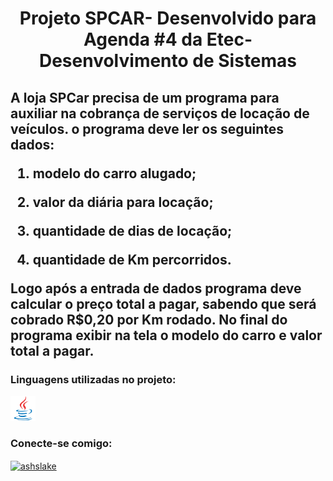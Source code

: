 <p align="center">

<h1 align="center">Projeto SPCAR- Desenvolvido para Agenda #4 da Etec- Desenvolvimento de Sistemas</h1>

<h2 aling = "left"> A loja SPCar precisa de um programa para auxiliar na cobrança de serviços de locação de veículos. o programa deve ler os seguintes dados:

1. modelo do carro alugado;

2. valor da diária para locação;

3. quantidade de dias de locação;

4. quantidade de Km percorridos.

Logo após a entrada de dados programa deve calcular o preço total a pagar, sabendo que será cobrado R$0,20 por Km rodado. No final do programa exibir na tela o modelo do carro e valor total a pagar.

</h2>

<h3 align="left">Linguagens utilizadas no projeto:</h3>
<p align="left">
  <a href="https://www.java.com" target="_blank" rel="noreferrer"> <img src="https://raw.githubusercontent.com/devicons/devicon/master/icons/java/java-original.svg" alt="java" width="40" height="40" /> </a>
</p>

<h3 align="left">Conecte-se comigo:</h3>
<p align="left">
  <a href="https://linkedin.com/in/paulo-henrique-a85955285">
    <img align="center" src="https://raw.githubusercontent.com/rahuldkjain/github-profile-readme-generator/master/src/images/icons/Social/linked-in-alt.svg" alt="ashslake" height="30" width="40" />
  </a>
</p>

